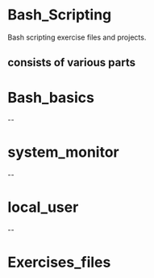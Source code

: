 # Bash_Scripting
Bash scripting exercise files and projects.

consists of various parts
--
# Bash_basics
--
# system_monitor
--
# local_user
--
# Exercises_files
